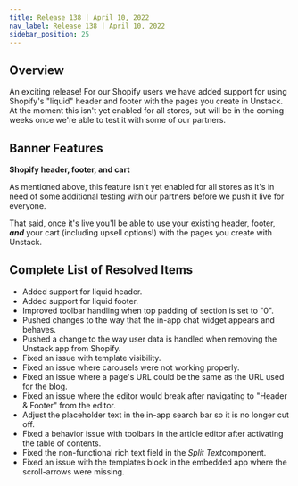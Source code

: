 ```yaml
---
title: Release 138 | April 10, 2022
nav_label: Release 138 | April 10, 2022
sidebar_position: 25
---
```


## Overview

An exciting release! For our Shopify users we have added support for using Shopify's "liquid" header and footer with the
pages you create in Unstack. At the moment this isn't yet enabled for all stores, but will be in the coming weeks once
we're able to test it with some of our partners.

## Banner Features

**Shopify header, footer, and cart**

As mentioned above, this feature isn't yet enabled for all stores as it's in need of some additional testing with our
partners before we push it live for everyone.

That said, once it's live you'll be able to use your existing header, footer, ***and*** your cart (including upsell
options!) with the pages you create with Unstack.

## Complete List of Resolved Items

* Added support for liquid header.
* Added support for liquid footer.
* Improved toolbar handling when top padding of section is set to "0".
* Pushed changes to the way that the in-app chat widget appears and behaves.
* Pushed a change to the way user data is handled when removing the Unstack app from Shopify.
* Fixed an issue with template visibility.
* Fixed an issue where carousels were not working properly.
* Fixed an issue where a page's URL could be the same as the URL used for the blog.
* Fixed an issue where the editor would break after navigating to "Header & Footer" from the editor.
* Adjust the placeholder text in the in-app search bar so it is no longer cut off.
* Fixed a behavior issue with toolbars in the article editor after activating the table of contents.
* Fixed the non-functional rich text field in the *Split Text*component.
* Fixed an issue with the templates block in the embedded app where the scroll-arrows were missing.

